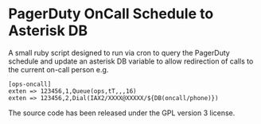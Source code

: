PagerDuty OnCall Schedule to Asterisk DB
======

A small ruby script designed to run via cron to query the PagerDuty schedule and update an asterisk DB variable to allow
redirection of calls to the current on-call person e.g.

	[ops-oncall]
	exten => 123456,1,Queue(ops,tT,,,16)
	exten => 123456,2,Dial(IAX2/XXXX@XXXXX/${DB(oncall/phone)})

The source code has been released under the GPL version 3 license.


